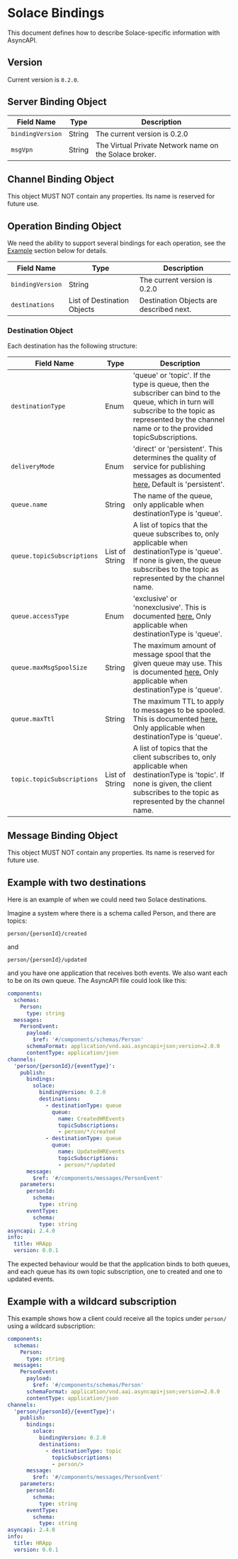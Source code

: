 # Solace Bindings

This document defines how to describe Solace-specific information with AsyncAPI.

<a name="version"></a>

## Version

Current version is `0.2.0`.

<a name="server"></a>

## Server Binding Object

Field Name | Type | Description
---|---|---
`bindingVersion`|String|The current version is 0.2.0
`msgVpn`|String|The Virtual Private Network name on the Solace broker.


<a name="channel"></a>

## Channel Binding Object

This object MUST NOT contain any properties. Its name is reserved for future use.



<a name="operation"></a>

## Operation Binding Object

We need the ability to support several bindings for each operation, see the [Example](#example) section below for details.

Field Name | Type | Description
---|---|---
`bindingVersion`|String|The current version is 0.2.0
`destinations`|List of Destination Objects|Destination Objects are described next.

### Destination Object

Each destination has the following structure:

| Field Name                 | Type           | Description                                                                                                                                                                                                                          |
| -------------------------- | -------------- | ------------------------------------------------------------------------------------------------------------------------------------------------------------------------------------------------------------------------------------ |
| `destinationType`          | Enum           | 'queue' or 'topic'. If the type is queue, then the subscriber can bind to the queue, which in turn will subscribe to the topic as represented by the channel name or to the provided topicSubscriptions.                             |
| `deliveryMode`             | Enum           | 'direct' or 'persistent'. This determines the quality of service for publishing messages as documented [here.](https://docs.solace.com/Get-Started/Core-Concepts-Message-Delivery-Modes.htm) Default is 'persistent'.                |
| `queue.name`               | String         | The name of the queue, only applicable when destinationType is 'queue'.                                                                                                                                                              |
| `queue.topicSubscriptions` | List of String | A list of topics that the queue subscribes to, only applicable when destinationType is 'queue'. If none is given, the queue subscribes to the topic as represented by the channel name.                                              |
| `queue.accessType`         | Enum           | 'exclusive' or 'nonexclusive'. This is documented [here.](https://docs.solace.com/Messaging/Guaranteed-Msg/Endpoints.htm#Queues) Only applicable when destinationType is 'queue'.                                                    |
| `queue.maxMsgSpoolSize`    | String         | The maximum amount of message spool that the given queue may use. This is documented [here.](https://docs.solace.com/Messaging/Guaranteed-Msg/Message-Spooling.htm#max-spool-usage) Only applicable when destinationType is 'queue'. |
| `queue.maxTtl`             | String         | The maximum TTL to apply to messages to be spooled. This is documented [here.](https://docs.solace.com/Messaging/Guaranteed-Msg/Configuring-Queues.htm) Only applicable when destinationType is 'queue'.                             |
| `topic.topicSubscriptions` | List of String | A list of topics that the client subscribes to, only applicable when destinationType is 'topic'. If none is given, the client subscribes to the topic as represented by the channel name.                                            |

<a name="message"></a>

## Message Binding Object

This object MUST NOT contain any properties. Its name is reserved for future use.



<a name="example"></a>

## Example with two destinations ##

Here is an example of when we could need two Solace destinations.

Imagine a system where there is a schema called Person, and there are topics:

`person/{personId}/created`

and

`person/{personId}/updated`

and you have one application that receives both events. We also want each to be on its own queue. The AsyncAPI file could look like this:

```yaml
components:
  schemas:
    Person:
      type: string        
  messages:
    PersonEvent:
      payload:
        $ref: '#/components/schemas/Person'
      schemaFormat: application/vnd.aai.asyncapi+json;version=2.0.0
      contentType: application/json
channels:
  'person/{personId}/{eventType}':
    publish:
      bindings:
        solace:
          bindingVersion: 0.2.0
          destinations:
            - destinationType: queue
              queue:
                name: CreatedHREvents
                topicSubscriptions:
                - person/*/created
            - destinationType: queue
              queue:
                name: UpdatedHREvents
                topicSubscriptions:
                - person/*/updated
      message:
        $ref: '#/components/messages/PersonEvent'
    parameters:
      personId:
        schema:
          type: string
      eventType:
        schema:
          type: string
asyncapi: 2.4.0
info:
  title: HRApp
  version: 0.0.1
```

The expected behaviour would be that the application binds to both queues, and each queue has its own topic subscription, one to created and one to updated events.


## Example with a wildcard subscription ##

This example shows how a client could receive all the topics under `person/` using a wildcard subscription:

```yaml
components:
  schemas:
    Person:
      type: string        
  messages:
    PersonEvent:
      payload:
        $ref: '#/components/schemas/Person'
      schemaFormat: application/vnd.aai.asyncapi+json;version=2.0.0
      contentType: application/json
channels:
  'person/{personId}/{eventType}':
    publish:
      bindings:
        solace:
          bindingVersion: 0.2.0
          destinations:
            - destinationType: topic
              topicSubscriptions:
              - person/>
      message:
        $ref: '#/components/messages/PersonEvent'
    parameters:
      personId:
        schema:
          type: string
      eventType:
        schema:
          type: string
asyncapi: 2.4.0
info:
  title: HRApp
  version: 0.0.1
```
